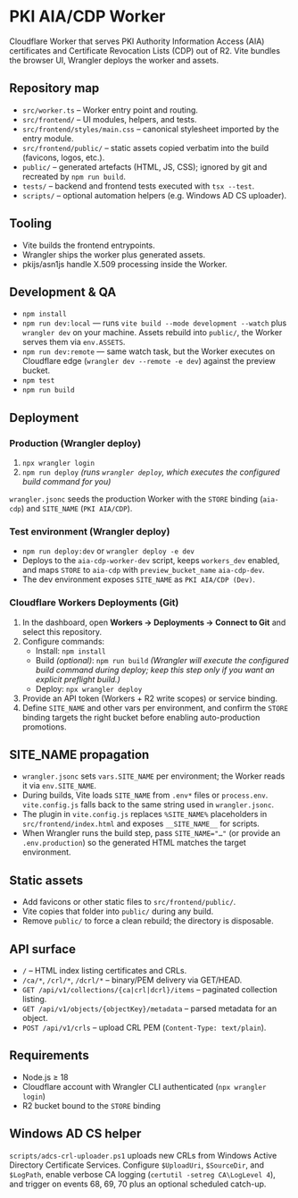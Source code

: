 # PKI AIA/CDP Worker

Cloudflare Worker that serves PKI Authority Information Access (AIA) certificates and Certificate Revocation Lists (CDP) out of R2. Vite bundles the browser UI, Wrangler deploys the worker and assets.

## Repository map

- `src/worker.ts` – Worker entry point and routing.
- `src/frontend/` – UI modules, helpers, and tests.
- `src/frontend/styles/main.css` – canonical stylesheet imported by the entry module.
- `src/frontend/public/` – static assets copied verbatim into the build (favicons, logos, etc.).
- `public/` – generated artefacts (HTML, JS, CSS); ignored by git and recreated by `npm run build`.
- `tests/` – backend and frontend tests executed with `tsx --test`.
- `scripts/` – optional automation helpers (e.g. Windows AD CS uploader).

## Tooling

- Vite builds the frontend entrypoints.
- Wrangler ships the worker plus generated assets.
- pkijs/asn1js handle X.509 processing inside the Worker.

## Development & QA

- `npm install`
- `npm run dev:local` — runs `vite build --mode development --watch` plus `wrangler dev` on your machine. Assets rebuild into `public/`, the Worker serves them via `env.ASSETS`.
- `npm run dev:remote` — same watch task, but the Worker executes on Cloudflare edge (`wrangler dev --remote -e dev`) against the preview bucket.
- `npm test`
- `npm run build`

## Deployment

### Production (Wrangler deploy)

1. `npx wrangler login`
2. `npm run deploy` *(runs `wrangler deploy`, which executes the configured build command for you)*

`wrangler.jsonc` seeds the production Worker with the `STORE` binding (`aia-cdp`) and `SITE_NAME` (`PKI AIA/CDP`).

### Test environment (Wrangler deploy)

- `npm run deploy:dev` or `wrangler deploy -e dev`
- Deploys to the `aia-cdp-worker-dev` script, keeps `workers_dev` enabled, and maps `STORE` to `aia-cdp` with `preview_bucket_name` `aia-cdp-dev`.
- The dev environment exposes `SITE_NAME` as `PKI AIA/CDP (Dev)`.

### Cloudflare Workers Deployments (Git)

1. In the dashboard, open **Workers → Deployments → Connect to Git** and select this repository.
2. Configure commands:
   - Install: `npm install`
   - Build *(optional)*: `npm run build` *(Wrangler will execute the configured build command during deploy; keep this step only if you want an explicit preflight build.)*
   - Deploy: `npx wrangler deploy`
3. Provide an API token (Workers + R2 write scopes) or service binding.
4. Define `SITE_NAME` and other vars per environment, and confirm the `STORE` binding targets the right bucket before enabling auto-production promotions.

## SITE_NAME propagation

- `wrangler.jsonc` sets `vars.SITE_NAME` per environment; the Worker reads it via `env.SITE_NAME`.
- During builds, Vite loads `SITE_NAME` from `.env*` files or `process.env`. `vite.config.js` falls back to the same string used in `wrangler.jsonc`.
- The plugin in `vite.config.js` replaces `%SITE_NAME%` placeholders in `src/frontend/index.html` and exposes `__SITE_NAME__` for scripts.
- When Wrangler runs the build step, pass `SITE_NAME="…"` (or provide an `.env.production`) so the generated HTML matches the target environment.

## Static assets

- Add favicons or other static files to `src/frontend/public/`.
- Vite copies that folder into `public/` during any build.
- Remove `public/` to force a clean rebuild; the directory is disposable.

## API surface

- `/` – HTML index listing certificates and CRLs.
- `/ca/*`, `/crl/*`, `/dcrl/*` – binary/PEM delivery via GET/HEAD.
- `GET /api/v1/collections/{ca|crl|dcrl}/items` – paginated collection listing.
- `GET /api/v1/objects/{objectKey}/metadata` – parsed metadata for an object.
- `POST /api/v1/crls` – upload CRL PEM (`Content-Type: text/plain`).

## Requirements

- Node.js ≥ 18
- Cloudflare account with Wrangler CLI authenticated (`npx wrangler login`)
- R2 bucket bound to the `STORE` binding

## Windows AD CS helper

`scripts/adcs-crl-uploader.ps1` uploads new CRLs from Windows Active Directory Certificate Services. Configure `$UploadUri`, `$SourceDir`, and `$LogPath`, enable verbose CA logging (`certutil -setreg CA\LogLevel 4`), and trigger on events 68, 69, 70 plus an optional scheduled catch-up.
